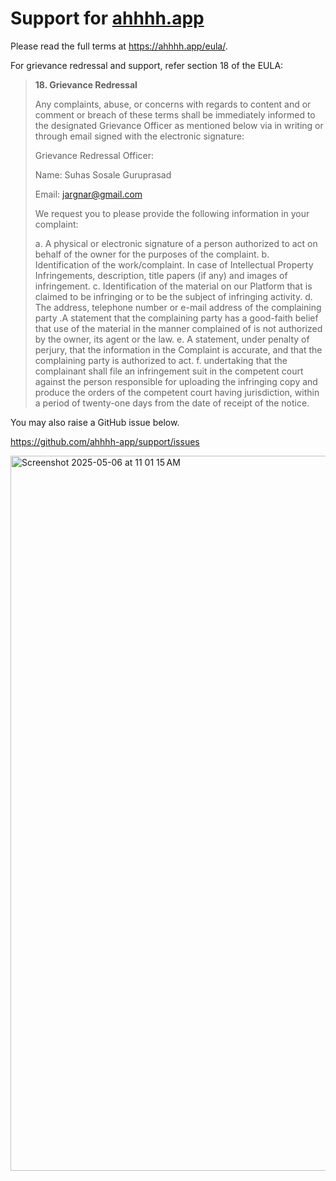 # Support for [ahhhh.app](https://ahhhh.app)

Please read the full terms at <https://ahhhh.app/eula/>.

For grievance redressal and support, refer section 18 of the EULA:
 
> **18. Grievance Redressal**
>
> Any complaints, abuse, or concerns with regards to content and or comment or breach of these terms shall be immediately informed to the designated Grievance Officer as mentioned below via in writing or through email signed with the electronic signature:
>
> Grievance Redressal Officer:
> 
> Name: Suhas Sosale Guruprasad
> 
> Email: jargnar@gmail.com
> 
> We request you to please provide the following information in your complaint:
> 
>  a. A physical or electronic signature of a person authorized to act on behalf of the owner for the purposes of the complaint. b. Identification of the work/complaint. In case of Intellectual Property Infringements, description, title papers (if any) and images of infringement. c. Identification of the material on our Platform that is claimed to be infringing or to be the subject of infringing activity. d. The address, telephone number or e-mail address of the complaining party .A statement that the complaining party has a good-faith belief that use of the material in the manner complained of is not authorized by the owner, its agent or the law. e. A statement, under penalty of perjury, that the information in the Complaint is accurate, and that the complaining party is authorized to act. f. undertaking that the complainant shall file an infringement suit in the competent court against the person responsible for uploading the infringing copy and produce the orders of the competent court having jurisdiction, within a period of twenty-one days from the date of receipt of the notice.


You may also raise a GitHub issue below.

<https://github.com/ahhhh-app/support/issues>

<img width="1144" alt="Screenshot 2025-05-06 at 11 01 15 AM" src="https://github.com/user-attachments/assets/239a1b10-21d2-444f-b6cf-244e3c00bfdc" />
